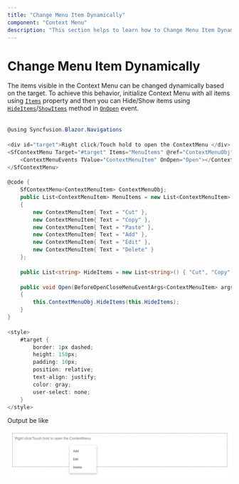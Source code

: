```yaml
---
title: "Change Menu Item Dynamically"
component: "Context Menu"
description: "This section helps to learn how to Change Menu Item Dynamically"
---
```


# Change Menu Item Dynamically

The items visible in the Context Menu can be changed dynamically based on the target. To achieve this behavior, initialize Context Menu with all items using [`Items`](https://help.syncfusion.com/cr/blazor/Syncfusion.Blazor~Syncfusion.Blazor.Navigations.SfContextMenu~Items.html) property and then you can Hide/Show items using [`HideItems`](https://help.syncfusion.com/cr/blazor/Syncfusion.Blazor~Syncfusion.Blazor.Navigations.SfContextMenu~HideItems.html)/[`ShowItems`](https://help.syncfusion.com/cr/blazor/Syncfusion.Blazor~Syncfusion.Blazor.Navigations.SfContextMenu~ShowItems.html) method in [`OnOpen`](https://help.syncfusion.com/cr/blazor/Syncfusion.Blazor~Syncfusion.Blazor.Navigations.ContextMenuEvents~OnOpen.html) event.

```csharp

@using Syncfusion.Blazor.Navigations

<div id="target">Right click/Touch hold to open the ContextMenu </div>
<SfContextMenu Target="#target" Items="MenuItems" @ref="ContextMenuObj">
    <ContextMenuEvents TValue="ContextMenuItem" OnOpen="Open"></ContextMenuEvents>
</SfContextMenu>

@code {
    SfContextMenu<ContextMenuItem> ContextMenuObj;
    public List<ContextMenuItem> MenuItems = new List<ContextMenuItem>
    {
        new ContextMenuItem{ Text = "Cut" },
        new ContextMenuItem{ Text = "Copy" },
        new ContextMenuItem{ Text = "Paste" },
        new ContextMenuItem{ Text = "Add" },
        new ContextMenuItem{ Text = "Edit" },
        new ContextMenuItem{ Text = "Delete" }
    };

    public List<string> HideItems = new List<string>() { "Cut", "Copy", "Paste"};

    public void Open(BeforeOpenCloseMenuEventArgs<ContextMenuItem> args)
    {
        this.ContextMenuObj.HideItems(this.HideItems);
    }
}

<style>
    #target {
        border: 1px dashed;
        height: 150px;
        padding: 10px;
        position: relative;
        text-align: justify;
        color: gray;
        user-select: none;
    }
</style>

```

Output be like

![Context Menu Sample](./../images/cm-dynamic.png)